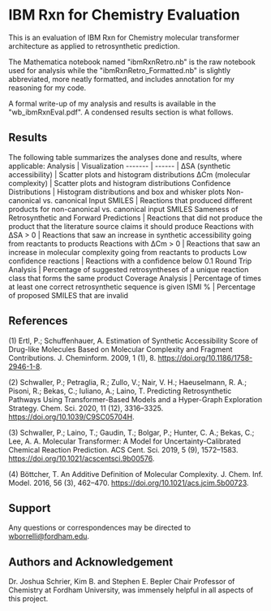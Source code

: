 # IBM Rxn for Chemistry Evaluation

This is an evaluation of IBM Rxn for Chemistry molecular transformer architecture as applied to retrosynthetic prediction. 

The Mathematica notebook named "ibmRxnRetro.nb" is the raw notebook used for analysis while the "ibmRxnRetro_Formatted.nb" is slightly abbreviated, more neatly formatted, and includes annotation for my reasoning for my code. 

A formal write-up of my analysis and results is available in the "wb_ibmRxnEval.pdf". A condensed results section is what follows.

## Results 
The following table summarizes the analyses done and results, where applicable:
Analysis | Visualization
------- | ------ |
ΔSA (synthetic accessibility) | Scatter plots and histogram distributions 
ΔCm (molecular complexity) | Scatter plots and histogram distributions
Confidence Distributions | Histogram distributions and box and whisker plots
Non-canonical vs. canonical Input SMILES | Reactions that produced different products for non-canonical vs. canonical input SMILES
Sameness of Retrosynthetic and Forward Predictions | Reactions that did not produce the product that the literature source claims it should produce
Reactions with ΔSA > 0 | Reactions that saw an increase in synthetic accessibility going from reactants to products
Reactions with ΔCm > 0 | Reactions that saw an increase in molecular complexity going from reactants to products
Low confidence reactions | Reactions with a confidence below 0.1 
Round Trip Analysis | Percentage of suggested retrosyntheses of a unique reaction class that forms the same product
Coverage Analysis | Percentage of times at least one correct retrosynthetic sequence is given 
ISMI % | Percentage of proposed SMILES that are invalid 

## References
(1) Ertl, P.; Schuffenhauer, A. Estimation of Synthetic Accessibility Score of Drug-like Molecules Based on Molecular Complexity and Fragment Contributions. J. Cheminform. 2009, 1 (1), 8. https://doi.org/10.1186/1758-2946-1-8.

(2) Schwaller, P.; Petraglia, R.; Zullo, V.; Nair, V. H.; Haeuselmann, R. A.; Pisoni, R.; Bekas, C.; Iuliano, A.; Laino, T. Predicting Retrosynthetic Pathways Using Transformer-Based Models and a Hyper-Graph Exploration Strategy. Chem. Sci. 2020, 11 (12), 3316–3325. https://doi.org/10.1039/C9SC05704H.

(3) Schwaller, P.; Laino, T.; Gaudin, T.; Bolgar, P.; Hunter, C. A.; Bekas, C.; Lee, A. A. Molecular Transformer: A Model for Uncertainty-Calibrated Chemical Reaction Prediction. ACS Cent. Sci. 2019, 5 (9), 1572–1583. https://doi.org/10.1021/acscentsci.9b00576.

(4) Böttcher, T. An Additive Definition of Molecular Complexity. J. Chem. Inf. Model. 2016, 56 (3), 462–470. https://doi.org/10.1021/acs.jcim.5b00723.

## Support
Any questions or correspondences may be directed to wborrelli@fordham.edu.

## Authors and Acknowledgement
Dr. Joshua Schrier, Kim B. and Stephen E. Bepler Chair Professor of Chemistry at Fordham University, was immensely helpful in all aspects of this project. 
